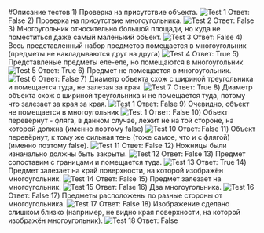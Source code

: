 #Описание тестов
1)
Проверка на присутствие объекта.
![Test 1](1.jpg)
Ответ: False
2)
Проверка на присутствие многоугольника.
![Test 2](2.jpg)
Ответ: False
3)
Многоугольник относительно большой площади, но куда не поместиться даже самый маленький объект.
![Test 3](3.jpg)
Ответ: False
4)
Весь представленный набор предметов помещается в многоугольник (предметы не накладываются друг на друга)
![Test 4](4.jpg)
Ответ: True
5)
Представленые предметы еле-еле, но помещаются в многоугольник
![Test 5](5.jpg)
Ответ: True
6)
Предмет не помещается в многоугольник.
![Test 6](6.jpg)
Ответ: False
7)
Диаметр объекта схож с шириной треугольника и помещается туда, не залезая за края.
![Test 7](7.jpg)
Ответ: True
8)
Диаметр объекта схож с шириной треугольника и не помещается туда, потому что залезает за края за края.
![Test 1](8.jpg)
Ответ: False
9)
Очевидно, объект не помещается в многоугольник
![Test 1](9.jpg)
Ответ: False
10)
Объект перевёрнут - фляга, в данном случае, лежит не на той стороне, на которой должна (именно поэтому false)
![Test 10](10.jpg)
Ответ: False
11)
Объект перевёрнут, к тому же сильная тень (тоже самое, что и с флягой) (именно поэтому false).
![Test 11](11.jpg)
Ответ: False
12)
Ножницы были изначально должны быть закрыты.
![Test 12](12.jpg)
Ответ: False
13)
Предмет сопоставим с границами и помещается туда.
![Test 13](13.jpg)
Ответ: True
14)
Предмет залезает на край поверхности, на которой изображён многоугольник.
![Test 14](14.jpg)
Ответ: False
15)
Предмет залезает на многоугольник.
![Test 15](15.jpg)
Ответ: False
16)
Два многоугольника.
![Test 16](16.jpg)
Ответ: False
17)
Предметы расположены по разные стороны от многоугольника.
![Test 17](17.jpg)
Ответ: False
18)
Изображение сделано слишком близко (например, не видно края поверхности, на которой изображён многоугольник).
![Test 18](18.jpg)
Ответ: False
